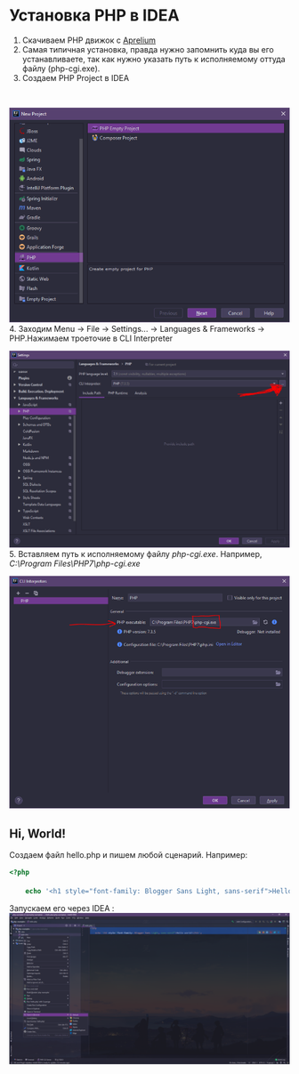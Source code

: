 # Установка PHP в IDEA

1. Скачиваем PHP движок с [Aprelium](https://aprelium.com/downloads/)
2. Самая типичная установка, правда нужно запомнить куда вы его устанавливаете, так как нужно указать путь к исполняемому оттуда файлу (php-cgi.exe).
3. Создаем PHP Project в IDEA
<br>

![](project-select.png)
<br>
4. Заходим Menu -> File -> Settings... -> Languages & Frameworks -> PHP.Нажимаем троеточие в CLI Interpreter
<br>

![](configuring-php-cli.png)
<br>
5. Вставляем путь к исполняемому файлу _php-cgi.exe_. Например, _C:\Program Files\PHP7\php-cgi.exe_
<br>

![](php-cgi-path.png)
<br>

## Hi, World!

Создаем файл hello.php и пишем любой сценарий. Например:
```php
<?php

    echo '<h1 style="font-family: Blogger Sans Light, sans-serif">Hello world!</h1>';

```

Запускаем его через IDEA :<br>
![](launch-example.png)
